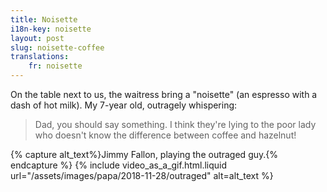 ```yaml
---
title: Noisette
i18n-key: noisette
layout: post
slug: noisette-coffee
translations:
    fr: noisette
---
```


On the table next to us, the waitress bring a "noisette" (an espresso with a
dash of hot milk). My 7-year old, outragely whispering:

> Dad, you should say something. I think they're lying to the poor lady who
> doesn't know the difference between coffee and hazelnut!

{% capture alt_text%}Jimmy Fallon, playing the outraged guy.{% endcapture %}
{% include video_as_a_gif.html.liquid
url="/assets/images/papa/2018-11-28/outraged"
alt=alt_text
%}
